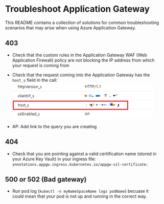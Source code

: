 # Troubleshoot Application Gateway
This README contains a collection of solutions for common troubleshooting scenarios that may arise when using Azure Application Gateway.

## 403
- Check that the custom rules in the Application Gateway WAF (Web Application Firewall) policy are not blocking the IP address from which your request is coming from

- Check that the request coming into the Application Gateway has the ```host_s``` field in the call:
![log image](/images/log.png)
- AP: Add link to the query you are creating

## 404
- Check that you are pointing against a valid certification name (stored in your Azure Key Vault) in your ingress file: ```annotations.appgw.ingress.kubernetes.io/appgw-ssl-certificate:```
  
## 500 or 502 (Bad gateway)

- Run pod log (```kubectl -n myNameSpaceName logs podName```) becuase it could mean that your pod is not up and running in the correct way.
